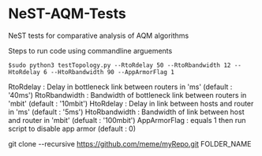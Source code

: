 # NeST-AQM-Tests
NeST tests for comparative analysis of AQM algorithms

Steps to run code using commandline arguements

	$sudo python3 testTopology.py --RtoRdelay 50 --RtoRbandwidth 12 --HtoRdelay 6 --HtoRbandwidth 90 --AppArmorFlag 1

RtoRdelay : Delay in bottleneck link between routers in 'ms' (default : '40ms')
RtoRbandwidth : Bandwidth of bottleneck link between routers in 'mbit' (default : '10mbit')
HtoRdelay : Delay in link between hosts and router in 'ms' (default : '5ms')
HtoRbandwidth : Bandwidth of link between host and router in 'mbit' (defualt : '100mbit')
AppArmorFlag : equals 1 then run script to disable app armor (default : 0)

git clone --recursive https://github.com/meme/myRepo.git FOLDER_NAME
